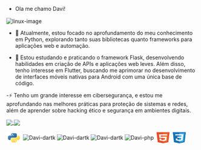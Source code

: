 - Ola me chamo Davi!

 <img src="https://media1.tenor.com/m/y-cCxl8uEw0AAAAd/yetopen.gif" align="center" width="300" height="300" alt="linux-image">



- 👀 Atualmente, estou focado no aprofundamento do meu conhecimento em Python, explorando tanto suas bibliotecas quanto frameworks para aplicações web e automação.

- 🌱 Estou estudando e praticando o framework Flask, desenvolvendo habilidades em criação de APIs e aplicações web leves. Além disso, tenho interesse em Flutter, buscando me aprimorar no desenvolvimento de interfaces móveis nativas para Android com uma única base de código.

-⚡ Tenho um grande interesse em cibersegurança, e estou me aprofundando nas melhores práticas para proteção de sistemas e redes, além de aprender sobre hacking ético e segurança em ambientes digitais.

<a href="https://github.com/Davi-77/github-readme-stats">
  <img height=200 align="center" src="https://github-readme-stats.vercel.app/api?username=Davi-77" />
</a>
<a href="https://github.com/Davi-77/convoychat">
  <img height=200 align="center" src="https://github-readme-stats.vercel.app/api/top-langs?username=Davi-77&layout=compact&langs_count=8&card_width=320" />
</a>

<div style="display: inline_block"><br>
  <img align="center" alt="Davi-Python" height="30" width="40" src="https://raw.githubusercontent.com/devicons/devicon/master/icons/python/python-original.svg">
   <img   align="center" alt="Davi-dartk" height="30" width="40" src="https://cdn.jsdelivr.net/gh/devicons/devicon@latest/icons/flask/flask-original.svg" />
  <img align="center" alt="Davi-dartk" height="30" width="40" src="https://cdn.jsdelivr.net/gh/devicons/devicon@latest/icons/dart/dart-original.svg" />
  <img align="center" alt="Davi-dartk" height="30" width="40" src="https://cdn.jsdelivr.net/gh/devicons/devicon@latest/icons/flutter/flutter-original.svg" />
  <img align="center" alt="Davi-php"  height="30" width="40" src="https://cdn.jsdelivr.net/gh/devicons/devicon@latest/icons/php/php-original.svg" />
  <img align="center" alt="Davi-HTML" height="30" width="40" src="https://raw.githubusercontent.com/devicons/devicon/master/icons/html5/html5-original.svg">
  <img align="center" alt="Davi-CSS" height="30" width="40" src="https://raw.githubusercontent.com/devicons/devicon/master/icons/css3/css3-original.svg">
  
</div>


